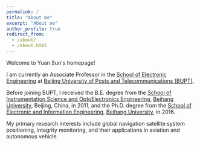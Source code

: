 ```yaml
---
permalink: /
title: "About me"
excerpt: "About me"
author_profile: true
redirect_from: 
  - /about/
  - /about.html
---
```





Welcome to Yuan Sun's homepage!

I am currently an Associate Professor in the [School of Electronic Engineering](https://see.bupt.edu.cn/) at [Beijing University of Posts and Telecommunications (BUPT)](https://www.bupt.edu.cn/). 

Before joining BUPT, I received the B.E. degree from the [School of Instrumentation Science and OptoElectronics Engineering](http://yqgdxy.buaa.edu.cn/index.jsp), [Beihang University](https://buaa.edu.cn/), Beijing, China, in 2011, and the Ph.D. degree from the [School of Electronic and Information Engineering](http://www.ee.buaa.edu.cn/), [Beihang University](https://buaa.edu.cn/), in 2016.


My primary research interests include global navigation satellite system positioning, integrity monitoring, and their applications in aviation and autonomous vehicle.

